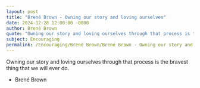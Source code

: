 ```yaml
---
layout: post
title: "Brené Brown - Owning our story and loving ourselves"
date: 2024-12-28 12:00:00 -0000
author: Brené Brown
quote: "Owning our story and loving ourselves through that process is the bravest thing that we will ever do."
subject: Encouraging
permalink: /Encouraging/Brené Brown/Brené Brown - Owning our story and loving ourselves
---
```


Owning our story and loving ourselves through that process is the bravest thing that we will ever do.

- Brené Brown
